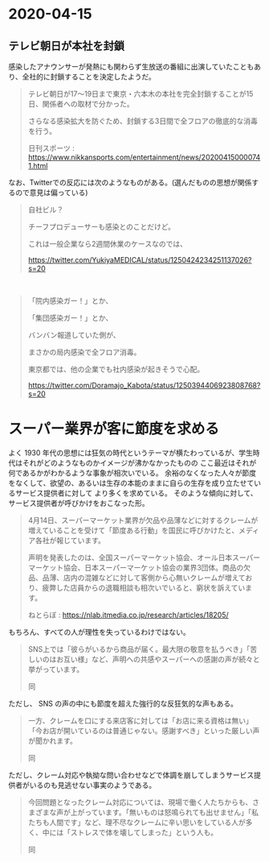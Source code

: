 2020-04-15
===

テレビ朝日が本社を封鎖
---

感染したアナウンサーが発熱にも関わらず生放送の番組に出演していたこともあり、全社的に封鎖することを決定したようだ。

> テレビ朝日が17～19日まで東京・六本木の本社を完全封鎖することが15日、関係者への取材で分かった。
>
> さらなる感染拡大を防ぐため、封鎖する3日間で全フロアの徹底的な消毒を行う。
>
> 日刊スポーツ : https://www.nikkansports.com/entertainment/news/202004150000741.html

なお、Twitterでの反応には次のようなものがある。(選んだものの思想が関係するので意見は偏っている)

> 自社ビル？
>
> チーフプロデューサーも感染とのことだけど。
>
> これは一般企業なら2週間休業のケースなのでは、
>
> https://twitter.com/YukiyaMEDICAL/status/1250424234251137026?s=20

<br/>

> 「院内感染ガー！」とか、
>
> 「集団感染ガー！」とか、
> 
> バンバン報道していた側が、
>
> まさかの局内感染で全フロア消毒。
>
> 東京都では、他の企業でも社内感染が起きそうで心配。
> 
> https://twitter.com/Doramajo_Kabota/status/1250394406923808768?s=20


スーパー業界が客に節度を求める
===

よく 1930 年代の思想には狂気の時代というテーマが横たわっているが、学生時代はそれがどのようなものかイメージが沸かなかったものの
ここ最近はそれが何であるかがわかるような事象が相次いでいる。
余裕のなくなった人々が節度をなくして、欲望の、あるいは生存の本能のままに自らの生存を成り立たせているサービス提供者に対して
より多くを求めている。
そのような傾向に対して、サービス提供者が呼びかけをおこなった形。

> 4月14日、スーパーマーケット業界が欠品や品薄などに対するクレームが増えていることを受けて「節度ある行動」を国民に呼びかけたと、メディア各社が報じています。
>
> 声明を発表したのは、全国スーパーマーケット協会、オール日本スーパーマーケット協会、日本スーパーマーケット協会の業界3団体。商品の欠品、品薄、店内の混雑などに対して客側から心無いクレームが増えており、疲弊した店員からの退職相談も相次いでいると、窮状を訴えています。
>
> ねとらぼ : https://nlab.itmedia.co.jp/research/articles/18205/

もちろん、すべての人が理性を失っているわけではない。

> SNS上では「彼らがいるから商品が届く。最大限の敬意を払うべき」「苦しいのはお互い様」など、声明への共感やスーパーへの感謝の声が続々と挙がっています。
>
> 同

ただし、 SNS の声の中にも節度を超えた強行的な反狂気的な声もある。

> 一方、クレームを口にする来店客に対しては「お店に来る資格は無い」「今お店が開いているのは普通じゃない。感謝すべき」といった厳しい声が聞かれます。
>
> 同

ただし、クレーム対応や執拗な問い合わせなどで体調を崩してしまうサービス提供者がいるのも見逃せない事実のようである。

> 今回問題となったクレーム対応については、現場で働く人たちからも、さまざまな声が上がっています。「無いものは怒鳴られても出せません」「私たちも人間です」など、理不尽なクレームに辛い思いをしている人が多く、中には「ストレスで体を壊してしまった」という人も。
>
> 同


